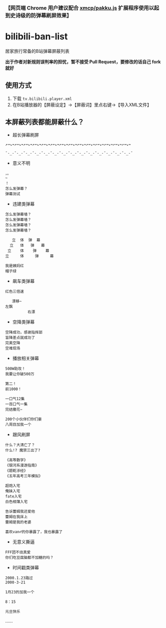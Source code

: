 ### 【网页端 Chrome 用户建议配合 [xmcp/pakku.js](https://github.com/xmcp/pakku.js) 扩展程序使用以起到史诗级的防弹幕刷屏效果】


# bilibili-ban-list
居家旅行常备的B站弹幕屏蔽列表

**出于作者对新规则误判率的担忧，暂不接受 Pull Request，要修改的话自己 fork 就好**

## 使用方式

1. 下载 `tv.bilibili.player.xml`
2. 在B站播放器的【屏蔽设定】→【屏蔽词】里点右键→【导入XML文件】

## 本屏蔽列表都能屏蔽什么？

- 超长弹幕刷屏
```
↗→↘→↗→↘→↗→↘→↗→↘→↗→↘→↗→↘→↗→↘→↗→↘→↗→↘→↗→↘→↗→↘→↗→↘→↗→↘→↗→↘→

ˉ-_-ˉ-_-ˉ-_-ˉ-_-ˉ-_-ˉ-_-ˉ-_-ˉ-_-ˉ-_-ˉ-_-ˉ-_-ˉ-_-ˉ-_-ˉ-_-ˉ
```

- 意义不明
```
，。
~
！
怎么发弹幕？
弹幕测试
```

- 违建类弹幕
```
怎么发弹幕墙？
怎么发弹幕墙？
怎么发弹幕墙？
怎么发弹幕墙？

   立  体  弹  幕
  立   体   弹   幕
 立    体    弹    幕
立     体     弹     幕

我是姨妈红
帽子绿
```

- 飙车类弹幕
```
红色三倍速

   漂移~
左飘
          右漂
```

- 空降类弹幕
```
空降成功，感谢指挥部
盲降差点就成功了
完美空降
空难现场
```

- 播放相关弹幕
```
500W助攻！
我要让你破500万

第二！
前1000！

一口气12集
一百口气一集
完结撒花~

200个小伙伴们你们豪
八周目加我一个
```

- 跟风刷屏
```
什么？大清亡了？
什么!? 魔禁三出了?

《高等数学》
《银河系漫游指南》
《题乾涉经》
《五年高考三年模拟》

超炮入宅
俺妹入宅
fate入宅
白色相簿入宅

告诉蕾姆我还爱他
蕾姆在我床上
蕾姆是我的老婆

喜欢van♂的你暴露了，我也暴露了
```

- 无意义撕逼
```
FFF团不烧真爱
你们吃豆腐脑都不加糖的吗？
```

- 时间戳类弹幕
```
2000.1.23路过
2000-3-21

1月23的加我一个

8：15

元旦快乐
```

…… 
